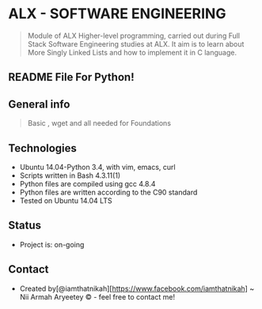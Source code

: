 # ALX - SOFTWARE ENGINEERING
> Module of ALX Higher-level programming, carried out during Full Stack Software Engineering studies at ALX. It aim is to learn about More Singly Linked Lists and how to implement it in C language.

## README File For Python!

## General info
> Basic , wget and all needed for Foundations

## Technologies
* Ubuntu 14.04-Python 3.4, with vim, emacs, curl
* Scripts written in Bash 4.3.11(1)
* Python files are compiled using gcc 4.8.4
* Python files are written according to the C90 standard
* Tested on Ubuntu 14.04 LTS
## Status
* Project is: on-going

## Contact
* Created by[@iamthatnikah][https://www.facebook.com/iamthatnikah] ~ Nii Armah Aryeetey © - feel free to contact me!
